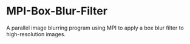 # MPI-Box-Blur-Filter
A parallel image blurring program using MPI to apply a box blur filter to high-resolution images.
